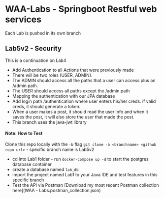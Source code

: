# WAA-Labs - Springboot Restful web services 
Each Lab is pushed in its own branch 

## Lab5v2 - Security 
This is a continuation on Lab4
- Add Authentication to all Actions that were previously made
- There will be two roles (USER, ADMIN).
- The ADMIN should access all the paths that a user can access plus an /admin path. 
- The USER should access all paths except the /admin path
- Mapping the authentication with our JPA database 
- Add login path /authentication where user enters his/her creds. if valid creds, it should generate a token.
- When a user makes a post, it should read the user info and when it saves the post, it will also store the user that made the post. 
- This branch uses the java-jwt library 

#### Note: How to Test
Clone this repo locally with the `-b` flag `git clone -b <branchname> <github repo url>` - specific branch name is Lab5v2
- cd into Lab1 folder - run `docker-compose up -d` to start the postgres database container
- create a database named `lab_db`
- import the project named Lab1 to your Java IDE and test features in this specific branch
- Test the API via Postman [Download my most recent Postman collection here](WAA - Labs.postman_collection.json)  
